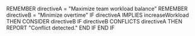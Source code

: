 REMEMBER directiveA = "Maximize team workload balance"
REMEMBER directiveB = "Minimize overtime"
IF directiveA IMPLIES increaseWorkload THEN
    CONSIDER directiveB
    IF directiveB CONFLICTS directiveA THEN
        REPORT "Conflict detected."
    END IF
END IF